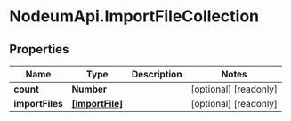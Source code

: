 # NodeumApi.ImportFileCollection

## Properties

Name | Type | Description | Notes
------------ | ------------- | ------------- | -------------
**count** | **Number** |  | [optional] [readonly] 
**importFiles** | [**[ImportFile]**](ImportFile.md) |  | [optional] [readonly] 


